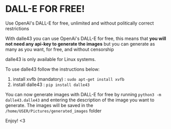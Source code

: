 # DALL-E FOR FREE!
Use OpenAI's DALL-E for free, unlimited and without politically correct restrictions
 
With dalle43 you can use  OpenAi's DALL-E for free, this means that **you will not need any api-key to generate the images** but you can generate as many as you want, for free, and without censorship

dalle43 is only available for Linux systems.

To use dalle43 follow the instructions below:

1) install xvfb (mandatory) : `sudo apt-get install xvfb`
2) install dalle43 : `pip install dalle43`

You can now generate images with DALL-E for free by running `python3 -m dalle43.dalle43` and entering the description of the image you want to generate. The images will be saved in the `/home/USER/Pictures/generated_images` folder

Enjoy! <3
